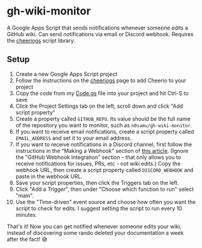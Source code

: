 # gh-wiki-monitor
A Google Apps Script that sends notifications whenever someone edits a GitHub wiki. Can send notifications via email or Discord webhook. Requires the [cheeriogs](https://github.com/tani/cheeriogs) script library.

## Setup
1. Create a new Google Apps Script project
2. Follow the instructions on the [cheeriogs](https://github.com/tani/cheeriogs) page to add Cheerio to your project
3. Copy the code from my [Code.gs](Code.gs) file into your project and hit Ctrl-S to save
4. Click the Project Settings tab on the left, scroll down and click "Add script property"
5. Create a property called `GITHUB_REPO`. Its value should be the full name of the repository you want to monitor, such as `n0samu/gh-wiki-monitor`.
6. If you want to receive email notifications, create a script property called `EMAIL_ADDRESS` and set it to your email address.
7. If you want to receive notifications in a Discord channel, first follow the instructions in the "Making a Webhook" section of [this article](https://support.discord.com/hc/articles/228383668-Intro-to-Webhooks). (Ignore the "GitHub Webhook Integration" section - that only allows you to receive notifications for issues, PRs, etc - not wiki edits.) Copy the webhook URL, then create a script property called `DISCORD_WEBHOOK` and paste in the webhook URL.
8. Save your script properties, then click the Triggers tab on the left. 
9. Click "Add a Trigger", then under "Choose which function to run" select "main".
10. Use the "Time-driven" event source and choose how often you want the script to check for edits. I suggest setting the script to run every 10 minutes.

That's it! Now you can get notified whenever someone edits your wiki, instead of discovering some rando deleted your documentation a week after the fact! :sweat_smile:

